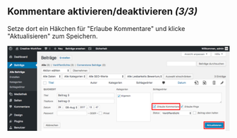 ## Kommentare aktivieren/deaktivieren *(3/3)*

Setze dort ein Häkchen für "Erlaube Kommentare" und klicke "Aktualisieren" zum Speichern.

![image](./assets/settings_per_post_save.jpg)
